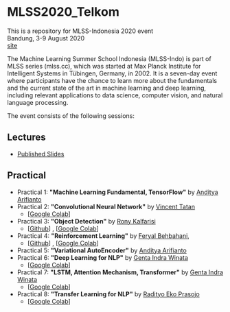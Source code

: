 # MLSS2020_Telkom

This is a repository for MLSS-Indonesia 2020 event <br>
Bandung, 3-9 August 2020<br>
[site](https://mlss.telkomuniversity.ac.id)

The Machine Learning Summer School Indonesia (MLSS-Indo) is part of MLSS series (mlss.cc), which was started at Max Planck Institute for Intelligent Systems in Tübingen, Germany, in 2002. It is a seven-day event where participants have the chance to learn more about the fundamentals and the current state of the art in machine learning and deep learning, including relevant applications to data science, computer vision, and natural language processing.

The event consists of the following sessions:

## Lectures
* [Published Slides](https://drive.google.com/drive/folders/1i7T-MLKi5BWkVAj76H7aVlbi0QRYAf-d)

## Practical
* Practical 1: **"Machine Learning Fundamental, TensorFlow"** by [Anditya Arifianto](https://www.linkedin.com/in/andityaarifianto/)
* Practical 2: **"Convolutional Neural Network"** by [Vincent Tatan](https://www.linkedin.com/in/vincenttatan/)
  * [[Google Colab](https://colab.research.google.com/drive/1OFWBxvT9cnyJpcTcGCPEqYIq_u0Yt90b?usp=sharing)]
* Practical 3: **"Object Detection"** by [Rony Kalfarisi](https://www.linkedin.com/in/rony-kalfarisi-117861112/)
  * [[Github](https://github.com/ronygustam/MLSS-INDONESIA-2020)] , [[Google Colab](https://colab.research.google.com/github/ronygustam/MLSS-INDONESIA-2020/blob/master/MLSS_practical_session_object_detection_tf2.ipynb)]
* Practical 4: **"Reinforcement Learning"** by [Feryal Behbahani](https://uk.linkedin.com/in/feryal-behbahani), 
  * [[Github](https://github.com/Feryal/rl_mlss_2020https://feryal.github.io/)] , [[Google Colab](https://colab.research.google.com/github/feryal/rl_mlss_2020/blob/master/RL_Tutorial_MLSS_2020.ipynb)]
* Practical 5: **"Variational AutoEncoder"** by [Anditya Arifianto](https://www.linkedin.com/in/andityaarifianto/)
* Practical 6: **"Deep Learning for NLP"** by [Genta Indra Winata](https://gentawinata.com/)
  * [[Google Colab](https://colab.research.google.com/drive/1tMQ4b_hf7YJ5qVumDoK_0T3BqKW7SzXE?usp=sharing)]
* Practical 7: **"LSTM, Attention Mechanism, Transformer"** by [Genta Indra Winata](https://gentawinata.com/)
  * [[Google Colab](https://colab.research.google.com/drive/1tMQ4b_hf7YJ5qVumDoK_0T3BqKW7SzXE?usp=sharing)]
* Practical 8: **"Transfer Learning for NLP"** by [Radityo Eko Prasojo](https://www.linkedin.com/in/radityo-eko-prasojo-ridho-82586728/)
  * [[Google Colab](https://colab.research.google.com/drive/1Csgd2k41jdH2uVoGUxJ04krrlqUxfrH1?usp=sharing)]



